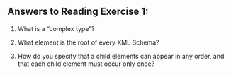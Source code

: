 ## Answers to Reading Exercise 1: <Your name>

1. What is a “complex type”?




2. What element is the root of every XML Schema?




3. How do you specify that a child elements can appear in any order, and that each child element must occur only once?



